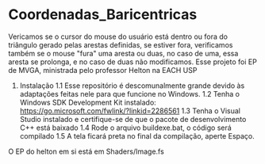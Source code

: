 # Coordenadas_Baricentricas
Vericamos se o cursor do mouse do usuário está dentro ou fora do triângulo gerado pelas arestas definidas, se estiver fora, verificamos também se o mouse "fura" uma aresta ou duas, no caso de uma, essa aresta se prolonga, e no caso de duas não modificamos. Esse projeto foi EP de MVGA, ministrada pelo professor Helton na EACH USP

1. Instalação
1.1 Esse repositório é descomunalmente grande devido às adaptações feitas nele para que funcione no Windows.
1.2 Tenha o Windows SDK Development Kit instalado: https://go.microsoft.com/fwlink/?linkid=2286561
1.3 Tenha o Visual Studio instalado e certifique-se de que o pacote de desenvolvimento C++ está baixado
1.4 Rode o arquivo buildexe.bat, o código será compilado
1.5 A tela ficará preta no final da compilação, aperte Espaço.

O EP do helton em si está em Shaders/Image.fs
